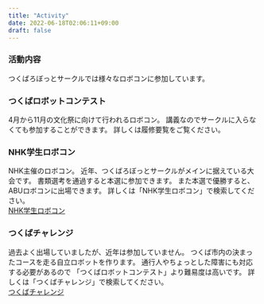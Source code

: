 ```yaml
---
title: "Activity"
date: 2022-06-18T02:06:11+09:00
draft: false
---
```

### 活動内容
つくばろぼっとサークルでは様々なロボコンに参加しています。

### つくばロボットコンテスト
4月から11月の文化祭に向けて行われるロボコン。
講義なのでサークルに入らなくても参加することができます。
詳しくは履修要覧をご覧ください。

### NHK学生ロボコン
NHK主催のロボコン。
近年、つくばろぼっとサークルがメインに据えている大会です。
書類選考を通過すると本選に参加できます。
また本選で優勝すると、ABUロボコンに出場できます。
詳しくは「NHK学生ロボコン」で検索してください。\
[NHK学生ロボコン](https://official-robocon.com/gakusei/)

### つくばチャレンジ
過去よく出場していましたが、近年は参加していません。
つくば市内の決まったコースを走る自立ロボットを作ります。
通行人やちょっとした障害にも対応する必要があるので
「つくばロボットコンテスト」より難易度は高いです。
詳しくは「つくばチャレンジ」で検索してください。\
[つくばチャレンジ](https://tsukubachallenge.jp)